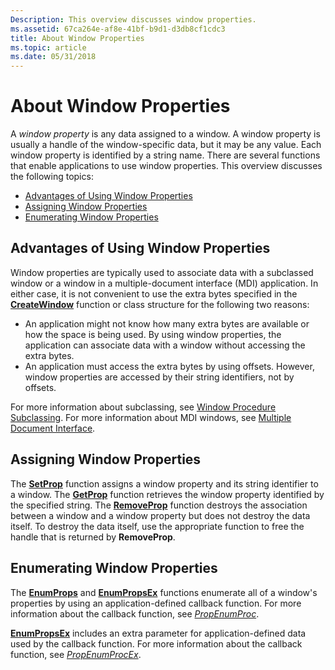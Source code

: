 ```yaml
---
Description: This overview discusses window properties.
ms.assetid: 67ca264e-af8e-41bf-b9d1-d3db8cf1cdc3
title: About Window Properties
ms.topic: article
ms.date: 05/31/2018
---
```


# About Window Properties

A *window property* is any data assigned to a window. A window property is usually a handle of the window-specific data, but it may be any value. Each window property is identified by a string name. There are several functions that enable applications to use window properties. This overview discusses the following topics:

-   [Advantages of Using Window Properties](#advantages-of-using-window-properties)
-   [Assigning Window Properties](#assigning-window-properties)
-   [Enumerating Window Properties](#enumerating-window-properties)

## Advantages of Using Window Properties

Window properties are typically used to associate data with a subclassed window or a window in a multiple-document interface (MDI) application. In either case, it is not convenient to use the extra bytes specified in the [**CreateWindow**](https://msdn.microsoft.com/library/ms632679(v=VS.85).aspx) function or class structure for the following two reasons:

-   An application might not know how many extra bytes are available or how the space is being used. By using window properties, the application can associate data with a window without accessing the extra bytes.
-   An application must access the extra bytes by using offsets. However, window properties are accessed by their string identifiers, not by offsets.

For more information about subclassing, see [Window Procedure Subclassing](about-window-procedures.md). For more information about MDI windows, see [Multiple Document Interface](multiple-document-interface.md).

## Assigning Window Properties

The [**SetProp**](https://msdn.microsoft.com/library/ms633568(v=VS.85).aspx) function assigns a window property and its string identifier to a window. The [**GetProp**](https://msdn.microsoft.com/library/ms633564(v=VS.85).aspx) function retrieves the window property identified by the specified string. The [**RemoveProp**](https://msdn.microsoft.com/library/ms633567(v=VS.85).aspx) function destroys the association between a window and a window property but does not destroy the data itself. To destroy the data itself, use the appropriate function to free the handle that is returned by **RemoveProp**.

## Enumerating Window Properties

The [**EnumProps**](https://msdn.microsoft.com/library/ms633562(v=VS.85).aspx) and [**EnumPropsEx**](https://msdn.microsoft.com/library/ms633563(v=VS.85).aspx) functions enumerate all of a window's properties by using an application-defined callback function. For more information about the callback function, see [*PropEnumProc*](https://msdn.microsoft.com/library/ms633565(v=VS.85).aspx).

[**EnumPropsEx**](https://msdn.microsoft.com/library/ms633563(v=VS.85).aspx) includes an extra parameter for application-defined data used by the callback function. For more information about the callback function, see [*PropEnumProcEx*](https://msdn.microsoft.com/library/ms633566(v=VS.85).aspx).

 

 



